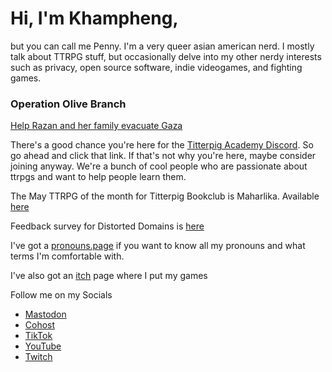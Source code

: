# Hi, I'm Khampheng,
but you can call me Penny. I'm a very queer asian american nerd. I mostly talk about TTRPG stuff, but occasionally delve into my other nerdy interests such as privacy, open source software, indie videogames, and fighting games.

### Operation Olive Branch

[Help Razan and her family evacuate Gaza](https://www.gofundme.com/f/help-20-years-old-razan-amidst-gaza-crisis)

There's a good chance you're here for the [Titterpig Academy Discord](https://bit.ly/titterpig). So go ahead and click that link. If that's not why you're here, maybe consider joining anyway. We're a bunch of cool people who are passionate about ttrpgs and want to help people learn them.

The May TTRPG of the month for Titterpig Bookclub is Maharlika. Available [here](https://makapatag.itch.io/maharlika-rpg-core-rulebook)

Feedback survey for Distorted Domains is [here](https://docs.google.com/forms/d/e/1FAIpQLSfjumq6HyZGry6tnUG3JByZEYAQtUuqe_S2jtpLAghejkrEQw/viewform?usp=sf_link)

I've got a [pronouns.page](https://en.pronouns.page/@pennylescroche) if you want to know all my pronouns and what terms I'm comfortable with.

I've also got an [itch](https://pennylescroche.itch.io) page where I put my games

Follow me on my Socials
- [Mastodon](https://indiepocalypse.social/@pennylescroche)
- [Cohost](https://cohost.org/pennylescroche)
- [TikTok](https://tiktok.com/@pennylescroche)
- [YouTube](https://youtube.com/@pennylescroche)
- [Twitch](https://twitch.tv/pennylescroche)
